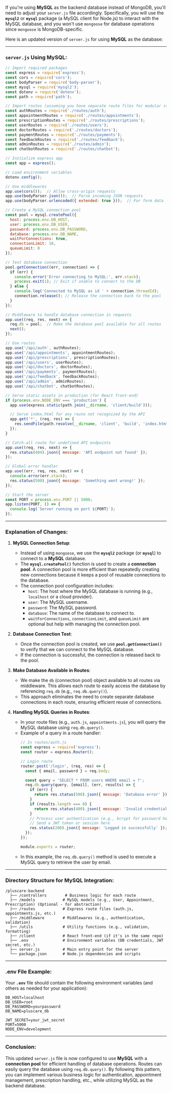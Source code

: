 If you're using **MySQL** as the backend database instead of MongoDB, you'll need to adjust your `server.js` file accordingly. Specifically, you will use the **`mysql2`** or **`mysql`** package (a MySQL client for Node.js) to interact with the MySQL database, and you won't use `mongoose` for database operations since `mongoose` is MongoDB-specific.

Here is an updated version of `server.js` for using **MySQL** as the database:

---

### **`server.js` Using MySQL:**

```javascript
// Import required packages
const express = require('express');
const cors = require('cors');
const bodyParser = require('body-parser');
const mysql = require('mysql2');
const dotenv = require('dotenv');
const path = require('path');

// Import routes (assuming you have separate route files for modular structure)
const authRoutes = require('./routes/auth');
const appointmentRoutes = require('./routes/appointments');
const prescriptionRoutes = require('./routes/prescriptions');
const userRoutes = require('./routes/users');
const doctorRoutes = require('./routes/doctors');
const paymentRoutes = require('./routes/payments');
const feedbackRoutes = require('./routes/feedback');
const adminRoutes = require('./routes/admin');
const chatbotRoutes = require('./routes/chatbot');

// Initialize express app
const app = express();

// Load environment variables
dotenv.config();

// Use middlewares
app.use(cors());  // Allow cross-origin requests
app.use(bodyParser.json());  // Parse incoming JSON requests
app.use(bodyParser.urlencoded({ extended: true }));  // For form data

// Create a MySQL connection pool
const pool = mysql.createPool({
  host: process.env.DB_HOST,
  user: process.env.DB_USER,
  password: process.env.DB_PASSWORD,
  database: process.env.DB_NAME,
  waitForConnections: true,
  connectionLimit: 10,
  queueLimit: 0
});

// Test database connection
pool.getConnection((err, connection) => {
  if (err) {
    console.error('Error connecting to MySQL:', err.stack);
    process.exit(1); // Exit if unable to connect to the DB
  } else {
    console.log('Connected to MySQL as id ' + connection.threadId);
    connection.release(); // Release the connection back to the pool
  }
});

// Middleware to handle database connection in requests
app.use((req, res, next) => {
  req.db = pool;  // Make the database pool available for all routes
  next();
});

// Use routes
app.use('/api/auth', authRoutes);
app.use('/api/appointments', appointmentRoutes);
app.use('/api/prescriptions', prescriptionRoutes);
app.use('/api/users', userRoutes);
app.use('/api/doctors', doctorRoutes);
app.use('/api/payments', paymentRoutes);
app.use('/api/feedback', feedbackRoutes);
app.use('/api/admin', adminRoutes);
app.use('/api/chatbot', chatbotRoutes);

// Serve static assets in production (for React front-end)
if (process.env.NODE_ENV === 'production') {
  app.use(express.static(path.join(__dirname, 'client/build')));

  // Serve index.html for any route not recognized by the API
  app.get('*', (req, res) => {
    res.sendFile(path.resolve(__dirname, 'client', 'build', 'index.html'));
  });
}

// Catch-all route for undefined API endpoints
app.use((req, res, next) => {
  res.status(404).json({ message: 'API endpoint not found' });
});

// Global error handler
app.use((err, req, res, next) => {
  console.error(err.stack);
  res.status(500).json({ message: 'Something went wrong!' });
});

// Start the server
const PORT = process.env.PORT || 5000;
app.listen(PORT, () => {
  console.log(`Server running on port ${PORT}`);
});
```

---

### **Explanation of Changes:**

1. **MySQL Connection Setup**:
   - Instead of using `mongoose`, we use the **`mysql2`** package (or **`mysql`**) to connect to a **MySQL** database.
   - The **`mysql.createPool()`** function is used to create a **connection pool**. A connection pool is more efficient than repeatedly creating new connections because it keeps a pool of reusable connections to the database.
   - The connection pool configuration includes:
     - `host`: The host where the MySQL database is running (e.g., `localhost` or a cloud provider).
     - `user`: The MySQL username.
     - `password`: The MySQL password.
     - `database`: The name of the database to connect to.
     - `waitForConnections`, `connectionLimit`, and `queueLimit` are optional but help with managing the connection pool.

2. **Database Connection Test**:
   - Once the connection pool is created, we use **`pool.getConnection()`** to verify that we can connect to the MySQL database.
   - If the connection is successful, the connection is released back to the pool.

3. **Make Database Available in Routes**:
   - We make the `db` (connection pool) object available to all routes via middleware. This allows each route to easily access the database by referencing `req.db` (e.g., `req.db.query()`).
   - This approach eliminates the need to create separate database connections in each route, ensuring efficient reuse of connections.

4. **Handling MySQL Queries in Routes**:
   - In your route files (e.g., `auth.js`, `appointments.js`), you will query the MySQL database using `req.db.query()`.
   - Example of a query in a route handler:
     ```javascript
     // In routes/auth.js
     const express = require('express');
     const router = express.Router();

     // Login route
     router.post('/login', (req, res) => {
       const { email, password } = req.body;

       const query = 'SELECT * FROM users WHERE email = ?';
       req.db.query(query, [email], (err, results) => {
         if (err) {
           return res.status(500).json({ message: 'Database error' });
         }
         if (results.length === 0) {
           return res.status(400).json({ message: 'Invalid credentials' });
         }
         // Process user authentication (e.g., bcrypt for password hashing)
         // Send a JWT token or session here
         res.status(200).json({ message: 'Logged in successfully' });
       });
     });

     module.exports = router;
     ```
   - In this example, the `req.db.query()` method is used to execute a MySQL query to retrieve the user by email.

---

### **Directory Structure for MySQL Integration**:

```plaintext
/pluscare-backend
  ├── /controllers        # Business logic for each route
  ├── /models            # MySQL models (e.g., User, Appointment, Prescription) (Optional - for abstraction)
  ├── /routes            # Express route files (auth.js, appointments.js, etc.)
  ├── /middleware        # Middlewares (e.g., authentication, validation)
  ├── /utils             # Utility functions (e.g., validation, formatting)
  ├── /client            # React front-end (if it's in the same repo)
  ├── .env               # Environment variables (DB credentials, JWT secret, etc.)
  ├── server.js          # Main entry point for the server
  └── package.json       # Node.js dependencies and scripts
```

---

### **.env File Example**:

Your **`.env`** file should contain the following environment variables (and others as needed for your application):

```env
DB_HOST=localhost
DB_USER=root
DB_PASSWORD=yourpassword
DB_NAME=pluscare_db

JWT_SECRET=your_jwt_secret
PORT=5000
NODE_ENV=development
```

---

### **Conclusion:**

This updated `server.js` file is now configured to use **MySQL** with a **connection pool** for efficient handling of database operations. Routes can easily query the database using `req.db.query()`. By following this pattern, you can implement various business logic for authentication, appointment management, prescription handling, etc., while utilizing MySQL as the backend database.

